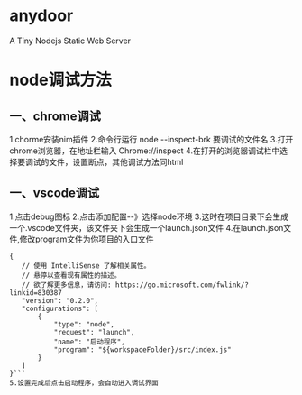 # anydoor
A Tiny Nodejs Static Web Server
# node调试方法
## 一、chrome调试
 1.chorme安装nim插件
 2.命令行运行 node --inspect-brk 要调试的文件名
 3.打开chrome浏览器，在地址栏输入 Chrome://inspect
 4.在打开的浏览器调试栏中选择要调试的文件，设置断点，其他调试方法同html

 ## 一、vscode调试
 1.点击debug图标
 2.点击添加配置--》选择node环境
 3.这时在项目目录下会生成一个.vscode文件夹，该文件夹下会生成一个launch.json文件
 4.在launch.json文件,修改program文件为你项目的入口文件
 ```
 {
    // 使用 IntelliSense 了解相关属性。 
    // 悬停以查看现有属性的描述。
    // 欲了解更多信息，请访问: https://go.microsoft.com/fwlink/?linkid=830387
    "version": "0.2.0",
    "configurations": [
        {
            "type": "node",
            "request": "launch",
            "name": "启动程序",
            "program": "${workspaceFolder}/src/index.js"
        }
    ]
}```
5.设置完成后点击启动程序，会自动进入调试界面


